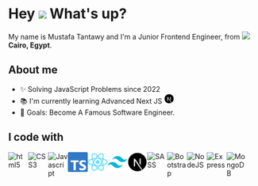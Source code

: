 <h1> Hey <img src="https://emojis.slackmojis.com/emojis/images/1577305505/7373/hand_wave.gif?1577305505" width="50" /> What's up?</h1>

<p> My name is Mustafa Tantawy and I'm a Junior Frontend Engineer, from <img src="https://cdn-icons-png.flaticon.com/128/323/323324.png" width="17" /> <b>Cairo, Egypt</b>. </p>

## About me

- ✨ Solving JavaScript Problems since 2022
- 📚 I'm currently learning Advanced Next JS <img title="Next Js" alt="Next Js" src="./assets/next-logo.svg" width="20" />
- 🎯 Goals: Become A Famous Software Engineer.

## I code with

<span>
  <img align="left" title="HTML" alt="html5" width="40px" src="https://cdn.jsdelivr.net/gh/devicons/devicon/icons/html5/html5-original.svg" />
</span>
<span>
  <img align="left" title="CSS" alt="CSS3" width="40px" src="https://cdn.jsdelivr.net/gh/devicons/devicon/icons/css3/css3-original.svg" />
</span>
<span>
  <img align="left" title="Javascript" alt="Javascript" width="40px" src="https://cdn.jsdelivr.net/gh/devicons/devicon/icons/javascript/javascript-original.svg" />
</span>
<span>
  <img align="left" title="Typescript" alt="Typescript" width="40px" src="./assets/typescript-logo.svg" />
</span>

<span>
 <img align="left" title="React" alt="React" width="40px" src="./assets/react-logo.svg" />
</span>

<span>
 <img align="left" title="Tailwind Css" alt="Tailwind Css" width="40px" src="./assets/tailwind-logo.svg" />
</span>

<span>
  <img align="left" title="Next Js" alt="Next Js" width="40px" src="./assets/next-logo.svg" />
</span>
<span>
  <img align="left" title="SASS" alt="SASS" width="40px" src="https://cdn.jsdelivr.net/gh/devicons/devicon/icons/sass/sass-original.svg" />
</span>

<span>
  <img align="left" title="Bootstrap" alt="Bootstrap" width="40px" src="https://cdn.jsdelivr.net/gh/devicons/devicon/icons/bootstrap/bootstrap-plain.svg" />
</span>
<span>
  <img align="left" title="NodeJS" alt="NodeJS" width="40px" src="https://cdn.jsdelivr.net/gh/devicons/devicon/icons/nodejs/nodejs-original.svg" />
</span>
<span>
  <img align="left" title="Express" alt="Express" width="40px" src="https://cdn.jsdelivr.net/gh/devicons/devicon/icons/express/express-original.svg" />
</span>
<span>
  <img align="left" title="MongoDB" alt="MongoDB" width="40px" src="https://cdn.jsdelivr.net/gh/devicons/devicon/icons/mongodb/mongodb-original.svg" />
</span>
